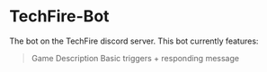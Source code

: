 # TechFire-Bot
The bot on the TechFire discord server.
This bot currently features:
> Game Description
> Basic triggers + responding message
